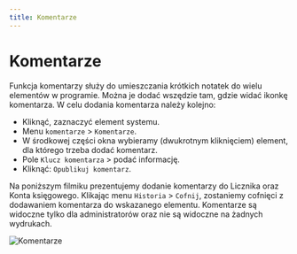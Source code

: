 ```yaml
---
title: Komentarze
---
```


# Komentarze

Funkcja komentarzy służy do umieszczania krótkich notatek do wielu elementów w programie. Można je dodać wszędzie tam, gdzie widać ikonkę komentarza. W celu dodania komentarza należy kolejno:

- Kliknąć, zaznaczyć element systemu.
- Menu `komentarze` > `Komentarze`.
- W środkowej części okna wybieramy (dwukrotnym kliknięciem) element, dla którego trzeba dodać komentarz.
- Pole `Klucz komentarza` > podać informację.
- Kliknąć: `Opublikuj komentarz`.

Na poniższym filmiku prezentujemy dodanie komentarzy do Licznika oraz Konta księgowego. Klikając menu `Historia` > `Cofnij`, zostaniemy cofnięci z dodawaniem komentarza do wskazanego elementu. Komentarze są widoczne tylko dla administratorów oraz nie są widoczne na żadnych wydrukach.

![Komentarze](komentarze.gif)